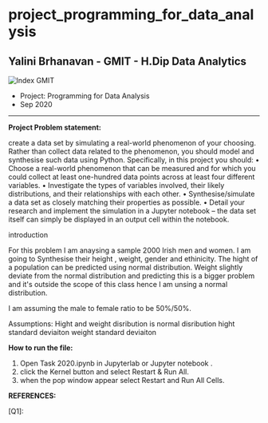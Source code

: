 # project_programming_for_data_analysis
## **Yalini Brhanavan - GMIT - H.Dip Data Analytics**

<img src="https://image.ibb.co/gw4Gen/Index_GMIT.png" alt="Index GMIT" border="0" />

* Project: Programming for Data Analysis
* Sep 2020

----------------------------------------------------------------------------------------------------------------------------------------

**Project Problem statement:**

create a data set by simulating a real-world phenomenon of your choosing. 
Rather than collect data related to the phenomenon, you should model and synthesise such data using Python.
Specifically, in this project you should:
• Choose a real-world phenomenon that can be measured and for which you could
collect at least one-hundred data points across at least four different variables.
• Investigate the types of variables involved, their likely distributions, and their
relationships with each other.
• Synthesise/simulate a data set as closely matching their properties as possible.
• Detail your research and implement the simulation in a Jupyter notebook – the
data set itself can simply be displayed in an output cell within the notebook.

introduction 

For this problem I am anaysing a sample 2000 Irish men and women. I am going to Synthesise their height , weight, gender and ethinicity. The hight of a population can be predicted using normal distribution. Weight slightly deviate from the normal distribution and predicting this is a bigger problem and it's outside the scope of this class hence I am unsing a normal distribution. 

I am assuming the male to female ratio to be 50%/50%.

Assumptions:
Hight and weight disribution is normal disribution
hight standard deviaiton
weight standard deviaiton

**How to run the file:**
1.  Open Task 2020.ipynb in Jupyterlab or Jupyter notebook .
2. click the Kernel button and select Restart & Run All. 
3. when the pop window appear select Restart and Run All Cells. 

**REFERENCES:** 

[Q1]: 

